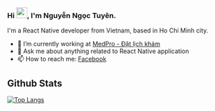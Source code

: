 ### Hi <img src="https://media.giphy.com/media/hvRJCLFzcasrR4ia7z/giphy.gif" width="25px">, I'm Nguyễn Ngọc Tuyên.

I'm a React Native developer from Vietnam, based in Ho Chi Minh city.

- 🔭 I’m currently working at <a href="https://medpro.vn">MedPro - Đặt lịch khám</a>
- 💬 Ask me about anything related to React Native application
- 📫 How to reach me: [Facebook](https://www.facebook.com/phampham2000js/)

## Github Stats
[![Top Langs](https://github-readme-stats.vercel.app/api/top-langs/?username=MrTuyennn&layout=compact&theme=dracula)](https://github.com/MrTuyennn)


